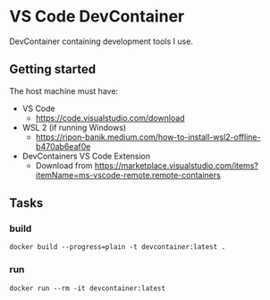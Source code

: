 # VS Code DevContainer

DevContainer containing development tools I use.

## Getting started

The host machine must have:

* VS Code
  * https://code.visualstudio.com/download
* WSL 2 (if running Windows)
  * https://ripon-banik.medium.com/how-to-install-wsl2-offline-b470ab6eaf0e
* DevContainers VS Code Extension
  * Download from https://marketplace.visualstudio.com/items?itemName=ms-vscode-remote.remote-containers


## Tasks

### build

```
docker build --progress=plain -t devcontainer:latest .
```

### run

```
docker run --rm -it devcontainer:latest
```
